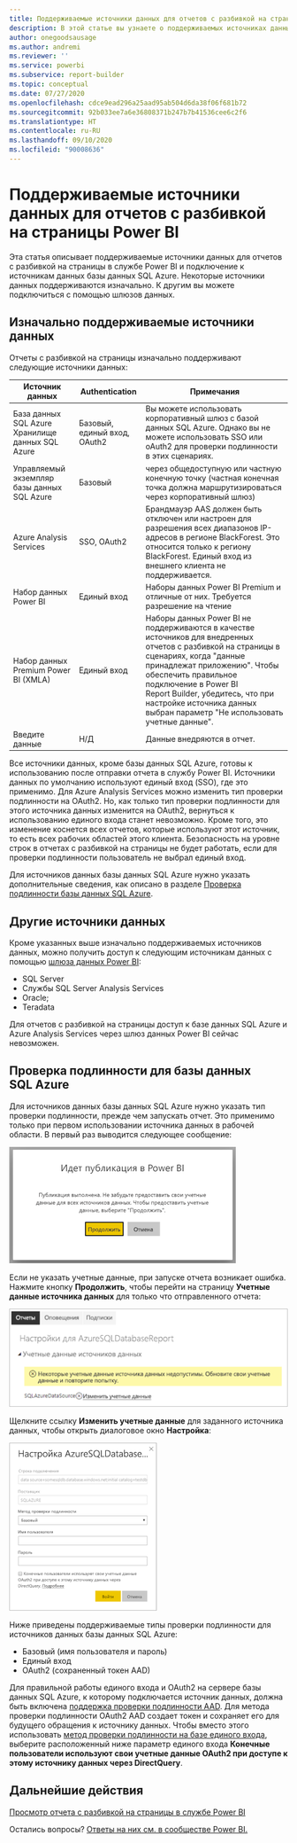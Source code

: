 ```yaml
---
title: Поддерживаемые источники данных для отчетов с разбивкой на страницы Power BI
description: В этой статье вы узнаете о поддерживаемых источниках данных для отчетов с разбивкой на страницы в службе Power BI и о подключении к источникам данных базы данных SQL Azure.
author: onegoodsausage
ms.author: andremi
ms.reviewer: ''
ms.service: powerbi
ms.subservice: report-builder
ms.topic: conceptual
ms.date: 07/27/2020
ms.openlocfilehash: cdce9ead296a25aad95ab504d6da38f06f681b72
ms.sourcegitcommit: 92b033ee7a6e36808371b247b7b41536cee6c2f6
ms.translationtype: HT
ms.contentlocale: ru-RU
ms.lasthandoff: 09/10/2020
ms.locfileid: "90008636"
---
```

# <a name="supported-data-sources-for-power-bi-paginated-reports"></a>Поддерживаемые источники данных для отчетов с разбивкой на страницы Power BI

Эта статья описывает поддерживаемые источники данных для отчетов с разбивкой на страницы в службе Power BI и подключение к источникам данных базы данных SQL Azure. Некоторые источники данных поддерживаются изначально. К другим вы можете подключиться с помощью шлюзов данных.

## <a name="natively-supported-data-sources"></a>Изначально поддерживаемые источники данных

Отчеты с разбивкой на страницы изначально поддерживают следующие источники данных:

| Источник данных | Authentication | Примечания |
| --- | --- | --- |
| База данных SQL Azure <br>Хранилище данных SQL Azure | Базовый, единый вход, OAuth2 | Вы можете использовать корпоративный шлюз с базой данных SQL Azure. Однако вы не можете использовать SSO или oAuth2 для проверки подлинности в этих сценариях.   |
| Управляемый экземпляр базы данных SQL Azure | Базовый | через общедоступную или частную конечную точку (частная конечная точка должна маршрутизироваться через корпоративный шлюз)  |
| Azure Analysis Services | SSO, OAuth2 | Брандмауэр AAS должен быть отключен или настроен для разрешения всех диапазонов IP-адресов в регионе BlackForest. Это относится только к региону BlackForest.  Единый вход из внешнего клиента не поддерживается. |
| Набор данных Power BI | Единый вход | Наборы данных Power BI Premium и отличные от них. Требуется разрешение на чтение |
| Набор данных Premium Power BI (XMLA) | Единый вход | Наборы данных Power BI не поддерживаются в качестве источников для внедренных отчетов с разбивкой на страницы в сценариях, когда "данные принадлежат приложению".  Чтобы обеспечить правильное подключение в Power BI Report Builder, убедитесь, что при настройке источника данных выбран параметр "Не использовать учетные данные".   |
| Введите данные | Н/Д | Данные внедряются в отчет. |

Все источники данных, кроме базы данных SQL Azure, готовы к использованию после отправки отчета в службу Power BI. Источники данных по умолчанию используют единый вход (SSO), где это применимо. Для Azure Analysis Services можно изменить тип проверки подлинности на OAuth2. Но, как только тип проверки подлинности для этого источника данных изменится на OAuth2, вернуться к использованию единого входа станет невозможно.  Кроме того, это изменение коснется всех отчетов, которые используют этот источник, то есть всех рабочих областей этого клиента.  Безопасность на уровне строк в отчетах с разбивкой на страницы не будет работать, если для проверки подлинности пользователь не выбрал единый вход.

Для источников данных базы данных SQL Azure нужно указать дополнительные сведения, как описано в разделе [Проверка подлинности базы данных SQL Azure](#azure-sql-database-authentication).

## <a name="other-data-sources"></a>Другие источники данных

Кроме указанных выше изначально поддерживаемых источников данных, можно получить доступ к следующим источникам данных с помощью [шлюза данных Power BI](../connect-data/service-gateway-onprem.md):

- SQL Server
- Службы SQL Server Analysis Services
- Oracle;
- Teradata

Для отчетов с разбивкой на страницы доступ к базе данных SQL Azure и Azure Analysis Services через шлюз данных Power BI сейчас невозможен.

## <a name="azure-sql-database-authentication"></a>Проверка подлинности для базы данных SQL Azure

Для источников данных базы данных SQL Azure нужно указать тип проверки подлинности, прежде чем запускать отчет. Это применимо только при первом использовании источника данных в рабочей области. В первый раз выводится следующее сообщение:

![Идет публикация в Power BI](media/paginated-reports-data-sources/power-bi-paginated-publishing.png)

Если не указать учетные данные, при запуске отчета возникает ошибка. Нажмите кнопку **Продолжить**, чтобы перейти на страницу **Учетные данные источника данных** для только что отправленного отчета:

![Параметры для базы данных SQL Azure](media/paginated-reports-data-sources/power-bi-paginated-settings-azure-sql.png)

Щелкните ссылку **Изменить учетные данные** для заданного источника данных, чтобы открыть диалоговое окно **Настройка**:

![Настройка базы данных SQL Azure](media/paginated-reports-data-sources/power-bi-paginated-configure-azure-sql.png)

Ниже приведены поддерживаемые типы проверки подлинности для источников данных базы данных SQL Azure:

- Базовый (имя пользователя и пароль)
- Единый вход
- OAuth2 (сохраненный токен AAD)

Для правильной работы единого входа и OAuth2 на сервере базы данных SQL Azure, к которому подключается источник данных, должна быть включена [поддержка проверки подлинности AAD](https://docs.microsoft.com/azure/sql-database/sql-database-aad-authentication-configure). Для метода проверки подлинности OAuth2 AAD создает токен и сохраняет его для будущего обращения к источнику данных. Чтобы вместо этого использовать [метод проверки подлинности на базе единого входа](https://docs.microsoft.com/power-bi/service-azure-sql-database-with-direct-connect#single-sign-on), выберите расположенный ниже параметр единого входа **Конечные пользователи используют свои учетные данные OAuth2 при доступе к этому источнику данных через DirectQuery**.
  
## <a name="next-steps"></a>Дальнейшие действия

[Просмотр отчета с разбивкой на страницы в службе Power BI](../consumer/paginated-reports-view-power-bi-service.md)

Остались вопросы? [Ответы на них см. в сообществе Power BI.](https://community.powerbi.com/)

